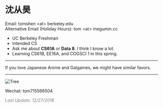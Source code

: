 # 沈从昊
Email: tomshen \<at\> berkeley.edu <br/>
Alternative Email (Holiday Hours): tom \<at\> megumin.cc
 

- UC Berkeley Freshman
- Intended CS
- Ask me about **CS61A** or **Data 8**. I think I know a lot. 
- Learning CS61B, EE16A, and COGSCI 1 in this spring.

----

If you love Japanese Anime and Galgames, we might have similar favors.

----
![Tree](https://i.imgur.com/aR5ZY5vl.jpg)

Wechat: tom715566504

<i><font color='grey'>Last Update: 12/27/2018</font></i>